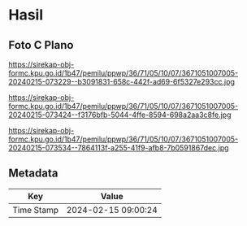 # Hasil

## Foto C Plano

https://sirekap-obj-formc.kpu.go.id/1b47/pemilu/ppwp/36/71/05/10/07/3671051007005-20240215-073229--b3091831-658c-442f-ad69-6f5327e293cc.jpg

https://sirekap-obj-formc.kpu.go.id/1b47/pemilu/ppwp/36/71/05/10/07/3671051007005-20240215-073424--f3176bfb-5044-4ffe-8594-698a2aa3c8fe.jpg

https://sirekap-obj-formc.kpu.go.id/1b47/pemilu/ppwp/36/71/05/10/07/3671051007005-20240215-073534--7864113f-a255-41f9-afb8-7b0591867dec.jpg


## Metadata

| Key        | Value               |
| ---------- | ------------------- |
| Time Stamp | 2024-02-15 09:00:24 |



